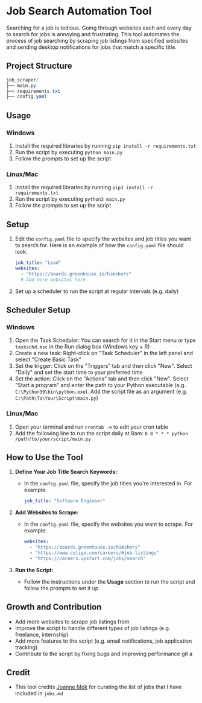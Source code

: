 **Job Search Automation Tool**
=============================

Searching for a job is tedious. Going through websites each and every day to search for jobs is annoying and frustrating. This tool automates the process of job searching by scraping job listings from specified websites and sending desktop notifications for jobs that match a specific title.

## Project Structure
```java
job_scraper/
├── main.py
├── requirements.txt
├── config.yaml
```

**Usage**
-----

### Windows

1. Install the required libraries by running `pip install -r requirements.txt`
2. Run the script by executing `python main.py`
3. Follow the prompts to set up the script

### Linux/Mac

1. Install the required libraries by running `pip3 install -r requirements.txt`
2. Run the script by executing `python3 main.py`
3. Follow the prompts to set up the script

**Setup**
-----

1. Edit the `config.yaml` file to specify the websites and job titles you want to search for. Here is an example of how the `config.yaml` file should look:
   ```yaml
   job_title: "Lead"
   websites:
     - "https://boards.greenhouse.io/himshers"
     # Add more websites here
   ```

2. Set up a scheduler to run the script at regular intervals (e.g. daily)

**Scheduler Setup**
-----------------

### Windows

1. Open the Task Scheduler: You can search for it in the Start menu or type `taskschd.msc` in the Run dialog box (Windows key + R)
2. Create a new task: Right-click on "Task Scheduler" in the left panel and select "Create Basic Task"
3. Set the trigger: Click on the "Triggers" tab and then click "New". Select "Daily" and set the start time to your preferred time
4. Set the action: Click on the "Actions" tab and then click "New". Select "Start a program" and enter the path to your Python executable (e.g. `C:\Python39\bin\python.exe`). Add the script file as an argument (e.g. `C:\Path\To\Your\Script\main.py`)

### Linux/Mac

1. Open your terminal and run `crontab -e` to edit your cron table
2. Add the following line to run the script daily at 8am: `0 8 * * * python /path/to/your/script/main.py`

**How to Use the Tool**
----------------------

1. **Define Your Job Title Search Keywords:**
   - In the `config.yaml` file, specify the job titles you're interested in. For example:
     ```yaml
     job_title: "Software Engineer"
     ```

2. **Add Websites to Scrape:**
   - In the `config.yaml` file, specify the websites you want to scrape. For example:
     ```yaml
     websites:
       - "https://boards.greenhouse.io/himshers"
       - "https://www.celigo.com/careers/#job-listings"
       - "https://careers.upstart.com/jobs/search"
     ```

3. **Run the Script:**
   - Follow the instructions under the **Usage** section to run the script and follow the prompts to set it up.

**Growth and Contribution**
-------------------------

* Add more websites to scrape job listings from
* Improve the script to handle different types of job listings (e.g. freelance, internship)
* Add more features to the script (e.g. email notifications, job application tracking)
* Contribute to the script by fixing bugs and improving performance
git a

**Credit**
---------
* This tool credits [Joanne Mok](https://www.linkedin.com/posts/joanne-mok-832b78175_additional-56-companies-that-are-hiring-for-activity-7219680376397385728-h2YI?utm_source=share&utm_medium=member_desktop) for curating the list of jobs that I have included in `jobs.md`
